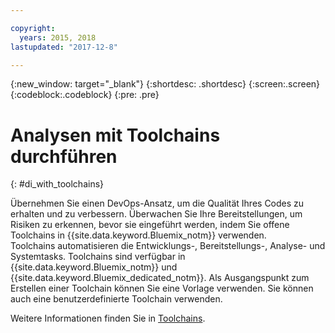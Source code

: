 ```yaml
---

copyright:
  years: 2015, 2018
lastupdated: "2017-12-8"

---
```


{:new_window: target="_blank"}
{:shortdesc: .shortdesc}
{:screen:.screen}
{:codeblock:.codeblock}
{:pre: .pre}

# Analysen mit Toolchains durchführen
{: #di_with_toolchains}

Übernehmen Sie einen DevOps-Ansatz, um die Qualität Ihres Codes zu erhalten und zu verbessern. Überwachen Sie Ihre Bereitstellungen, um Risiken zu erkennen, bevor sie eingeführt werden, indem Sie offene Toolchains in {{site.data.keyword.Bluemix_notm}} verwenden.  
Toolchains automatisieren die Entwicklungs-, Bereitstellungs-, Analyse- und Systemtasks. 
Toolchains sind verfügbar in {{site.data.keyword.Bluemix_notm}} und {{site.data.keyword.Bluemix_dedicated_notm}}. 
Als Ausgangspunkt zum Erstellen einer Toolchain können Sie eine Vorlage verwenden. Sie können auch eine benutzerdefinierte Toolchain verwenden.

Weitere Informationen finden Sie in [Toolchains](/docs/services/ContinuousDelivery/toolchains_about.html#toolchains_about).
